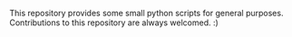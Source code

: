 This repository provides some small python scripts for general purposes.
Contributions to this repository are always welcomed. :)
